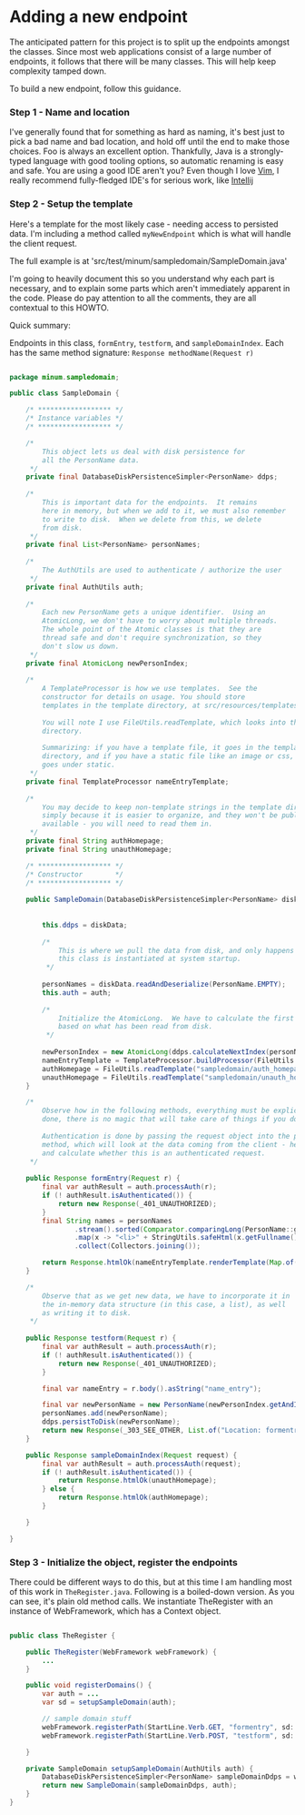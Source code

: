 Adding a new endpoint
=====================

The anticipated pattern for this project is to split up the endpoints amongst the
classes.  Since most web applications consist of a large number of endpoints, it
follows that there will be many classes.  This will help keep complexity tamped
down.

To build a new endpoint, follow this guidance.

### Step 1 - Name and location

I've generally found that for something as hard as naming, it's best just to 
pick a bad name and bad location, and hold off until the end to make those 
choices.  Foo is always an excellent option.  Thankfully, Java is a 
strongly-typed language with good tooling options, so automatic renaming is 
easy and safe.  You are using a good IDE aren't you? Even though I love 
[Vim](https://www.vim.org/), I really recommend fully-fledged IDE's for 
serious work, like [Intellij](https://www.jetbrains.com/idea/)

### Step 2 - Setup the template

Here's a template for the most likely case - needing access to persisted data. I'm
including a method called `myNewEndpoint` which is what will handle the client request.

The full example is at 'src/test/minum/sampledomain/SampleDomain.java'

I'm going to heavily document this so you understand why each part is necessary, and
to explain some parts which aren't immediately apparent in the code. Please do pay
attention to all the comments, they are all contextual to this HOWTO.

Quick summary:

Endpoints in this class, `formEntry`, `testform`, and `sampleDomainIndex`.
Each has the same method signature: `Response methodName(Request r)`

```java

package minum.sampledomain;

public class SampleDomain {

    /* ****************** */
    /* Instance variables */
    /* ****************** */

    /*
        This object lets us deal with disk persistence for
        all the PersonName data. 
     */
    private final DatabaseDiskPersistenceSimpler<PersonName> ddps;
    
    /*
        This is important data for the endpoints.  It remains
        here in memory, but when we add to it, we must also remember
        to write to disk.  When we delete from this, we delete
        from disk.
     */
    private final List<PersonName> personNames;
    
    /*
        The AuthUtils are used to authenticate / authorize the user
     */
    private final AuthUtils auth;
    
    /*
        Each new PersonName gets a unique identifier.  Using an
        AtomicLong, we don't have to worry about multiple threads.
        The whole point of the Atomic classes is that they are
        thread safe and don't require synchronization, so they
        don't slow us down.
     */
    private final AtomicLong newPersonIndex;
    
    /*
        A TemplateProcessor is how we use templates.  See the
        constructor for details on usage. You should store
        templates in the template directory, at src/resources/templates
        
        You will note I use FileUtils.readTemplate, which looks into that
        directory.
        
        Summarizing: if you have a template file, it goes in the template
        directory, and if you have a static file like an image or css, that
        goes under static.
     */
    private final TemplateProcessor nameEntryTemplate;
    
    /*
        You may decide to keep non-template strings in the template directory,
        simply because it is easier to organize, and they won't be publicly 
        available - you will need to read them in.
     */
    private final String authHomepage;
    private final String unauthHomepage;

    /* ****************** */
    /* Constructor        */
    /* ****************** */
    
    public SampleDomain(DatabaseDiskPersistenceSimpler<PersonName> diskData, AuthUtils auth) {
        
        
        this.ddps = diskData;
        
        /*
            This is where we pull the data from disk, and only happens once - when
            this class is instantiated at system startup.
         */
        
        personNames = diskData.readAndDeserialize(PersonName.EMPTY);
        this.auth = auth;
        
        /*
            Initialize the AtomicLong.  We have to calculate the first index
            based on what has been read from disk.    
         */
        
        newPersonIndex = new AtomicLong(ddps.calculateNextIndex(personNames));
        nameEntryTemplate = TemplateProcessor.buildProcessor(FileUtils.readTemplate("sampledomain/name_entry.html"));
        authHomepage = FileUtils.readTemplate("sampledomain/auth_homepage.html");
        unauthHomepage = FileUtils.readTemplate("sampledomain/unauth_homepage.html");
    }

    /*
        Observe how in the following methods, everything must be explicitly
        done, there is no magic that will take care of things if you don't.    
        
        Authentication is done by passing the request object into the processAuth
        method, which will look at the data coming from the client - headers, mainly - 
        and calculate whether this is an authenticated request.
     */
    
    public Response formEntry(Request r) {
        final var authResult = auth.processAuth(r);
        if (! authResult.isAuthenticated()) {
            return new Response(_401_UNAUTHORIZED);
        }
        final String names = personNames
                .stream().sorted(Comparator.comparingLong(PersonName::getIndex))
                .map(x -> "<li>" + StringUtils.safeHtml(x.getFullname()) + "</li>\n")
                .collect(Collectors.joining());

        return Response.htmlOk(nameEntryTemplate.renderTemplate(Map.of("names", names)));
    }

    /*
        Observe that as we get new data, we have to incorporate it in
        the in-memory data structure (in this case, a list), as well
        as writing it to disk.    
     */
    
    public Response testform(Request r) {
        final var authResult = auth.processAuth(r);
        if (! authResult.isAuthenticated()) {
            return new Response(_401_UNAUTHORIZED);
        }

        final var nameEntry = r.body().asString("name_entry");

        final var newPersonName = new PersonName(newPersonIndex.getAndIncrement(), nameEntry);
        personNames.add(newPersonName);
        ddps.persistToDisk(newPersonName);
        return new Response(_303_SEE_OTHER, List.of("Location: formentry"));
    }

    public Response sampleDomainIndex(Request request) {
        final var authResult = auth.processAuth(request);
        if (! authResult.isAuthenticated()) {
            return Response.htmlOk(unauthHomepage);
        } else {
            return Response.htmlOk(authHomepage);
        }

    }

}


```


### Step 3 - Initialize the object, register the endpoints

There could be different ways to do this, but at this time I am handling most
of this work in `TheRegister.java`.  Following is a boiled-down version.  As
you can see, it's plain old method calls.  We instantiate TheRegister with an
instance of WebFramework, which has a Context object.

```java

public class TheRegister {

    public TheRegister(WebFramework webFramework) {
        ...
    }

    public void registerDomains() {
        var auth = ...
        var sd = setupSampleDomain(auth);

        // sample domain stuff
        webFramework.registerPath(StartLine.Verb.GET, "formentry", sd::formEntry);
        webFramework.registerPath(StartLine.Verb.POST, "testform", sd::testform);

    }

    private SampleDomain setupSampleDomain(AuthUtils auth) {
        DatabaseDiskPersistenceSimpler<PersonName> sampleDomainDdps = webFramework.getDdps("names");
        return new SampleDomain(sampleDomainDdps, auth);
    }
}


```